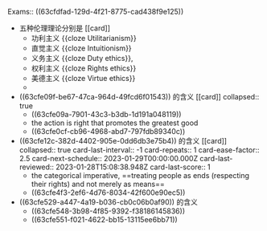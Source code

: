 Exams:: ((63cfdfad-129d-4f21-8775-cad438f9e125))

- 五种伦理理论分别是 [[card]]
	- 功利主义 {{cloze  Utilitarianism}}
	- 直觉主义  {{cloze Intuitionism}}
	- 义务主义  {{cloze Duty ethics}},
	- 权利主义  {{cloze Rights ethics}}
	- 美德主义  {{cloze Virtue ethics}}
	-
- ((63cfe09f-be67-47ca-964d-49fcd6f01543)) 的含义 [[card]]
  collapsed:: true
	- ((63cfe09a-7901-43c3-b3db-1d191a048119))
	- the action is right that promotes the greatest good
	- ((63cfe0cf-cb96-4968-abd7-797fdb89340c))
- ((63cfe12c-382d-4402-905e-0dd6db3e75b4)) 的含义 [[card]]
  collapsed:: true
  card-last-interval:: -1
  card-repeats:: 1
  card-ease-factor:: 2.5
  card-next-schedule:: 2023-01-29T00:00:00.000Z
  card-last-reviewed:: 2023-01-28T15:08:38.948Z
  card-last-score:: 1
	- the categorical imperative, ==treating people as ends (respecting their rights) and not merely as means==
	- ((63cfe4f3-2ef6-4d76-8034-42f600e90ec5))
- ((63cfe529-a447-4a19-b036-cb0c06b0af90)) 的含义
	- ((63cfe548-3b98-4f85-9392-f38186145836))
	- ((63cfe551-f021-4622-bb15-13115ee6bb71))